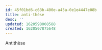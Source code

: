 ```yaml
---
id: 45f01bd6-c63b-400e-a45a-0e1e4447e08b
title: anti-thèse
desc: ''
updated: 1620598008588
created: 1620507875648
---
```


Antithèse